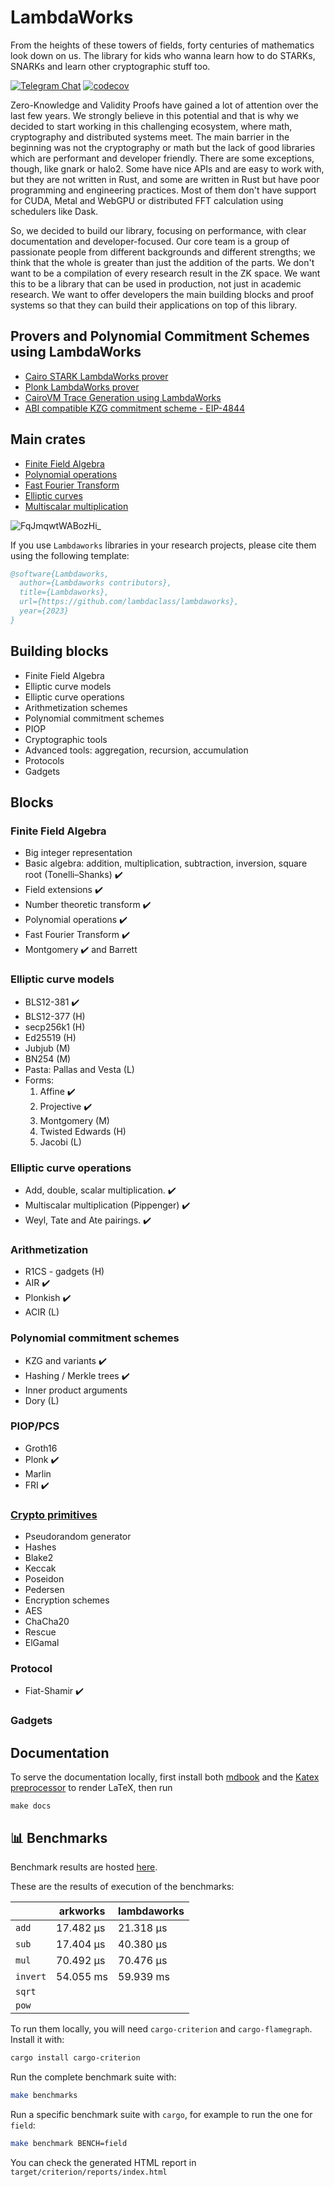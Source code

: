 # LambdaWorks
From the heights of these towers of fields, forty centuries of mathematics look down on us. The library for kids who wanna learn how to do STARKs, SNARKs and learn other cryptographic stuff too.

<div>

[![Telegram Chat][tg-badge]][tg-url]
[![codecov](https://img.shields.io/codecov/c/github/lambdaclass/lambdaworks)](https://codecov.io/gh/lambdaclass/lambdaworks)

[tg-badge]: https://img.shields.io/static/v1?color=green&logo=telegram&label=chat&style=flat&message=join
[tg-url]: https://t.me/+98Whlzql7Hs0MDZh

</div>

Zero-Knowledge and Validity Proofs have gained a lot of attention over the last few years. We strongly believe in this potential and that is why we decided to start working in this challenging ecosystem, where math, cryptography and distributed systems meet. The main barrier in the beginning was not the cryptography or math but the lack of good libraries which are performant and developer friendly. There are some exceptions, though, like gnark or halo2. Some have nice APIs and are easy to work with, but they are not written in Rust, and some are written in Rust but have poor programming and engineering practices. Most of them don't have support for CUDA, Metal and WebGPU or distributed FFT calculation using schedulers like Dask.

So, we decided to build our library, focusing on performance, with clear documentation and developer-focused. Our core team is a group of passionate people from different backgrounds and different strengths; we think that the whole is greater than just the addition of the parts. We don't want to be a compilation of every research result in the ZK space. We want this to be a library that can be used in production, not just in academic research. We want to offer developers the main building blocks and proof systems so that they can build their applications on top of this library.


## Provers and Polynomial Commitment Schemes using LambdaWorks
- [Cairo STARK LambdaWorks prover](https://github.com/lambdaclass/lambdaworks_cairo_prover/tree/main)
- [Plonk LambdaWorks prover](https://github.com/lambdaclass/lambdaworks_plonk_prover)
- [CairoVM Trace Generation using LambdaWorks](https://github.com/lambdaclass/cairo-rs/pull/1184)
- [ABI compatible KZG commitment scheme - EIP-4844](https://github.com/lambdaclass/lambdaworks_kzg)

## Main crates
- [Finite Field Algebra](https://github.com/lambdaclass/lambdaworks/tree/main/math/src/field)
- [Polynomial operations](https://github.com/lambdaclass/lambdaworks/blob/main/math/src/polynomial.rs)
- [Fast Fourier Transform](https://github.com/lambdaclass/lambdaworks/tree/main/fft)
- [Elliptic curves](https://github.com/lambdaclass/lambdaworks/tree/main/math/src/elliptic_curve)
- [Multiscalar multiplication](https://github.com/lambdaclass/lambdaworks/tree/main/math/src/msm)

![FqJmqwtWABozHi_](https://user-images.githubusercontent.com/569014/222294400-4a9e2a46-2823-4a98-b0f4-2293d372cccb.jpeg)

If you use ```Lambdaworks``` libraries in your research projects, please cite them using the following template:

``` bibtex
@software{Lambdaworks,
  author={Lambdaworks contributors},
  title={Lambdaworks},
  url={https://github.com/lambdaclass/lambdaworks},
  year={2023}
}
```

## Building blocks

- Finite Field Algebra
- Elliptic curve models
- Elliptic curve operations
- Arithmetization schemes
- Polynomial commitment schemes
- PIOP
- Cryptographic tools
- Advanced tools: aggregation, recursion, accumulation
- Protocols
- Gadgets

## Blocks

### Finite Field Algebra

- Big integer representation
- Basic algebra: addition, multiplication, subtraction, inversion, square root (Tonelli–Shanks) ✔️
- Field extensions ✔️
- Number theoretic transform ✔️
- Polynomial operations ✔️
- Fast Fourier Transform ✔️
- Montgomery ✔️ and Barrett

### Elliptic curve models

- BLS12-381 ✔️
- BLS12-377 (H)
- secp256k1 (H)
- Ed25519 (H)
- Jubjub (M)
- BN254 (M)
- Pasta: Pallas and Vesta (L)
- Forms:
  1. Affine ✔️
  2. Projective ✔️
  3. Montgomery (M)
  4. Twisted Edwards (H)
  5. Jacobi (L)

### Elliptic curve operations

- Add, double, scalar multiplication. ✔️
- Multiscalar multiplication (Pippenger) ✔️
- Weyl, Tate and Ate pairings. ✔️

### Arithmetization

- R1CS - gadgets (H)
- AIR ✔️
- Plonkish ✔️
- ACIR (L)

### Polynomial commitment schemes

- KZG and variants ✔️
- Hashing / Merkle trees ✔️
- Inner product arguments
- Dory (L)

### PIOP/PCS

- Groth16
- Plonk ✔️
- Marlin
- FRI ✔️

### [Crypto primitives](https://github.com/RustCrypto)

- Pseudorandom generator
- Hashes
- Blake2
- Keccak
- Poseidon
- Pedersen
- Encryption schemes
- AES
- ChaCha20
- Rescue
- ElGamal

### Protocol

- Fiat-Shamir ✔️

### Gadgets

## Documentation

To serve the documentation locally, first install both [mdbook](https://rust-lang.github.io/mdBook/guide/installation.html) and the [Katex preprocessor](https://github.com/lzanini/mdbook-katex#getting-started) to render LaTeX, then run

``` shell
make docs
```

## 📊 Benchmarks

Benchmark results are hosted [here](https://lambdaclass.github.io/lambdaworks/bench).

These are the results of execution of the benchmarks:

|          | arkworks  | lambdaworks |
| -------- | --------- | ----------- |
| `add`    | 17.482 μs | 21.318 μs   |
| `sub`    | 17.404 μs | 40.380 μs   |
| `mul`    | 70.492 μs | 70.476 μs   |
| `invert` | 54.055 ms | 59.939 ms   |
| `sqrt`   |           |             |
| `pow`    |           |             |

To run them locally, you will need `cargo-criterion` and `cargo-flamegraph`. Install it with:

```bash
cargo install cargo-criterion
```

Run the complete benchmark suite with:

```bash
make benchmarks
```

Run a specific benchmark suite with `cargo`, for example to run the one for `field`:

```bash
make benchmark BENCH=field
```

You can check the generated HTML report in `target/criterion/reports/index.html`
